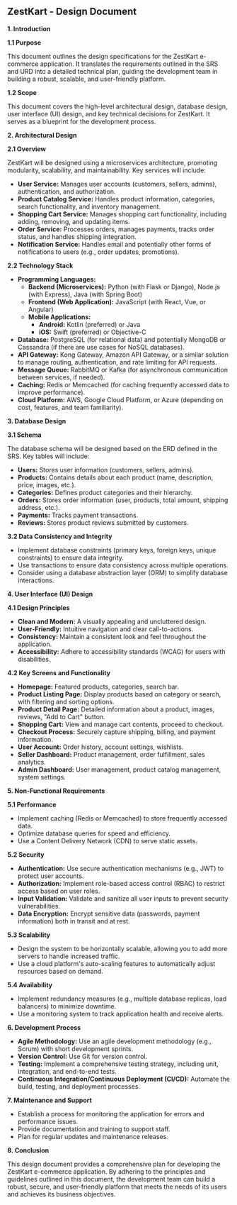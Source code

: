 ## ZestKart - Design Document

**1. Introduction**

**1.1 Purpose**

This document outlines the design specifications for the ZestKart e-commerce application. It translates the requirements outlined in the SRS and URD into a detailed technical plan, guiding the development team in building a robust, scalable, and user-friendly platform.

**1.2 Scope**

This document covers the high-level architectural design, database design, user interface (UI) design, and key technical decisions for ZestKart. It serves as a blueprint for the development process.

**2. Architectural Design**

**2.1 Overview**

ZestKart will be designed using a microservices architecture, promoting modularity, scalability, and maintainability. Key services will include:

* **User Service:**  Manages user accounts (customers, sellers, admins), authentication, and authorization.
* **Product Catalog Service:**  Handles product information, categories, search functionality, and inventory management.
* **Shopping Cart Service:**  Manages shopping cart functionality, including adding, removing, and updating items.
* **Order Service:**  Processes orders, manages payments, tracks order status, and handles shipping integration.
* **Notification Service:**  Handles email and potentially other forms of notifications to users (e.g., order updates, promotions).


**2.2 Technology Stack**

* **Programming Languages:**
    * **Backend (Microservices):** Python (with Flask or Django), Node.js (with Express), Java (with Spring Boot) 
    * **Frontend (Web Application):** JavaScript (with React, Vue, or Angular)
    * **Mobile Applications:**
        * **Android:** Kotlin (preferred) or Java
        * **iOS:** Swift (preferred) or Objective-C
* **Database:** PostgreSQL (for relational data) and potentially MongoDB or Cassandra (if there are use cases for NoSQL databases).
* **API Gateway:** Kong Gateway, Amazon API Gateway, or a similar solution to manage routing, authentication, and rate limiting for API requests.
* **Message Queue:** RabbitMQ or Kafka (for asynchronous communication between services, if needed). 
* **Caching:** Redis or Memcached (for caching frequently accessed data to improve performance).
* **Cloud Platform:** AWS, Google Cloud Platform, or Azure (depending on cost, features, and team familiarity).

**3. Database Design**

**3.1 Schema**

The database schema will be designed based on the ERD defined in the SRS. Key tables will include:

* **Users:** Stores user information (customers, sellers, admins).
* **Products:** Contains details about each product (name, description, price, images, etc.).
* **Categories:** Defines product categories and their hierarchy. 
* **Orders:** Stores order information (user, products, total amount, shipping address, etc.).
* **Payments:**  Tracks payment transactions.
* **Reviews:** Stores product reviews submitted by customers. 

**3.2 Data Consistency and Integrity**

* Implement database constraints (primary keys, foreign keys, unique constraints) to ensure data integrity.
* Use transactions to ensure data consistency across multiple operations.
* Consider using a database abstraction layer (ORM) to simplify database interactions. 

**4. User Interface (UI) Design**

**4.1 Design Principles**

* **Clean and Modern:** A visually appealing and uncluttered design.
* **User-Friendly:** Intuitive navigation and clear call-to-actions.
* **Consistency:** Maintain a consistent look and feel throughout the application. 
* **Accessibility:** Adhere to accessibility standards (WCAG) for users with disabilities. 

**4.2 Key Screens and Functionality**

* **Homepage:** Featured products, categories, search bar.
* **Product Listing Page:**  Display products based on category or search, with filtering and sorting options.
* **Product Detail Page:**  Detailed information about a product, images, reviews, "Add to Cart" button.
* **Shopping Cart:** View and manage cart contents, proceed to checkout.
* **Checkout Process:** Securely capture shipping, billing, and payment information.
* **User Account:** Order history, account settings, wishlists.
* **Seller Dashboard:** Product management, order fulfillment, sales analytics.
* **Admin Dashboard:** User management, product catalog management, system settings. 


**5. Non-Functional Requirements**

**5.1 Performance**

* Implement caching (Redis or Memcached) to store frequently accessed data.
* Optimize database queries for speed and efficiency. 
* Use a Content Delivery Network (CDN) to serve static assets. 

**5.2 Security**

* **Authentication:**  Use secure authentication mechanisms (e.g., JWT) to protect user accounts.
* **Authorization:**  Implement role-based access control (RBAC) to restrict access based on user roles.
* **Input Validation:**  Validate and sanitize all user inputs to prevent security vulnerabilities.
* **Data Encryption:** Encrypt sensitive data (passwords, payment information) both in transit and at rest.

**5.3 Scalability**

* Design the system to be horizontally scalable, allowing you to add more servers to handle increased traffic.
* Use a cloud platform's auto-scaling features to automatically adjust resources based on demand.

**5.4 Availability**

* Implement redundancy measures (e.g., multiple database replicas, load balancers) to minimize downtime.
* Use a monitoring system to track application health and receive alerts.

**6. Development Process**

* **Agile Methodology:** Use an agile development methodology (e.g., Scrum) with short development sprints.
* **Version Control:** Use Git for version control.
* **Testing:** Implement a comprehensive testing strategy, including unit, integration, and end-to-end tests.
* **Continuous Integration/Continuous Deployment (CI/CD):** Automate the build, testing, and deployment processes.

**7. Maintenance and Support**

* Establish a process for monitoring the application for errors and performance issues. 
* Provide documentation and training to support staff. 
* Plan for regular updates and maintenance releases.

**8. Conclusion**

This design document provides a comprehensive plan for developing the ZestKart e-commerce application. By adhering to the principles and guidelines outlined in this document, the development team can build a robust, secure, and user-friendly platform that meets the needs of its users and achieves its business objectives. 
